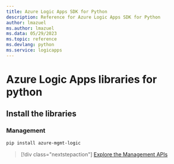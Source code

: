 ```yaml
---
title: Azure Logic Apps SDK for Python
description: Reference for Azure Logic Apps SDK for Python
author: lmazuel
ms.author: lmazuel
ms.data: 05/29/2023
ms.topic: reference
ms.devlang: python
ms.service: logicapps
---
```

# Azure Logic Apps libraries for python

## Install the libraries


### Management

```bash
pip install azure-mgmt-logic
```
> [!div class="nextstepaction"]
> [Explore the Management APIs](/python/api/azure-mgmt-logic)